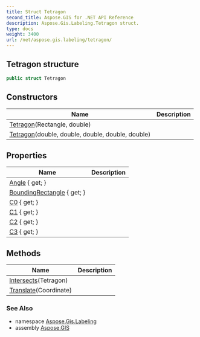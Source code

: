 ```yaml
---
title: Struct Tetragon
second_title: Aspose.GIS for .NET API Reference
description: Aspose.Gis.Labeling.Tetragon struct. 
type: docs
weight: 3400
url: /net/aspose.gis.labeling/tetragon/
---
```

## Tetragon structure

```csharp
public struct Tetragon
```

## Constructors

| Name | Description |
| --- | --- |
| [Tetragon](tetragon/#constructor)(Rectangle, double) |  |
| [Tetragon](tetragon/#constructor_1)(double, double, double, double, double) |  |

## Properties

| Name | Description |
| --- | --- |
| [Angle](../../aspose.gis.labeling/tetragon/angle/) { get; } |  |
| [BoundingRectangle](../../aspose.gis.labeling/tetragon/boundingrectangle/) { get; } |  |
| [C0](../../aspose.gis.labeling/tetragon/c0/) { get; } |  |
| [C1](../../aspose.gis.labeling/tetragon/c1/) { get; } |  |
| [C2](../../aspose.gis.labeling/tetragon/c2/) { get; } |  |
| [C3](../../aspose.gis.labeling/tetragon/c3/) { get; } |  |

## Methods

| Name | Description |
| --- | --- |
| [Intersects](../../aspose.gis.labeling/tetragon/intersects/)(Tetragon) |  |
| [Translate](../../aspose.gis.labeling/tetragon/translate/)(Coordinate) |  |

### See Also

* namespace [Aspose.Gis.Labeling](../../aspose.gis.labeling/)
* assembly [Aspose.GIS](../../)


